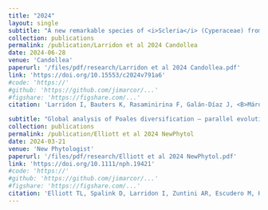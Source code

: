 ```yaml
---
title: "2024"
layout: single
subtitle: "A new remarkable species of <i>Scleria</i> (Cyperaceae) from northern Madagascar"
collection: publications
permalink: /publication/Larridon et al 2024 Candollea
date: 2024-06-28
venue: 'Candollea'
paperurl: '/files/pdf/research/Larridon et al 2024 Candollea.pdf'
link: 'https://doi.org/10.15553/c2024v791a6'
#code: 'https://'
#github: 'https://github.com/jimarcor/...'
#figshare: 'https://figshare.com/...'
citation: 'Larridon I, Bauters K, Rasaminirina F, Galán-Díaz J, <B>Márquez-Corro JI</B>, Gautier L. 2024. &quot;A new remarkable species of <i>Scleria</i> (Cyperaceae) from northern Madagascar&quot; <i>Candollea</i> 79: 107-116. doi:10.15553/c2024v791a6'

subtitle: "Global analysis of Poales diversification – parallel evolution in space and time into open and closed habitats"
collection: publications
permalink: /publication/Elliott et al 2024 NewPhytol
date: 2024-03-21
venue: 'New Phytologist'
paperurl: '/files/pdf/research/Elliott et al 2024 NewPhytol.pdf'
link: 'https://doi.org/10.1111/nph.19421'
#code: 'https://'
#github: 'https://github.com/jimarcor/...'
#figshare: 'https://figshare.com/...'
citation: 'Elliott TL, Spalink D, Larridon I, Zuntini AR, Escudero M, Hackel J, Barrett RL, Martín-Bravo S, <B>Márquez-Corro JI</B>, Granados-Mendoza C, Mashau AC, Romero-Soler KJ, Zhigila DA, Gehrke B, Andrino CO, Crayn DM, Vorontsova MS, Forest F, Baker WJ, Wilson KL, Simpson DA, Muasya AM. 2024. &quot;Global analysis of Poales diversification – parallel evolution in space and time into open and closed habitats&quot; <i>New Phytologist</i> 242: 727-743. doi:10.1111/nph.19421'
---
```


